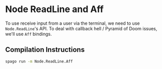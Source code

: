 # Node ReadLine and Aff

To use receive input from a user via the terminal, we need to use `Node.ReadLine`'s API. To deal with callback hell / Pyramid of Doom issues, we'll use `Aff` bindings.

## Compilation Instructions

```bash
spago run -m Node.ReadLine.Aff
```
